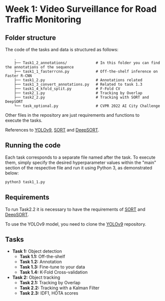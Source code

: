# Week 1: Video Surveillance for Road Traffic Monitoring

## Folder structure 
The code of the tasks and data is structured as follows:

        .
        ├── Task1_2_annotations/             # In this folder you can find the annotations of the sequence
        ├── task1_1_fasterrcnn.py            # Off-the-shelf inference on Faster R-CNN
        ├── task1_2.py                       # Annotations related
        ├── task1_3_convert_annotations.py   # Related to task 1.3
        ├── task1_4_kfold_split.py           # F-Fold CV
        ├── task2_1.py                       # Tracking by Overlap
        ├── task2_2.py                       # Tracking with SORT and DeepSORT       
        └── task_optional.py                 # CVPR 2022 AI City Challenge    

Other files in the repository are just requirements and functions to execute the tasks.

References to [YOLOv9](https://github.com/WongKinYiu/yolov9), [SORT](https://github.com/abewley/sort) and [DeepSORT](https://github.com/nwojke/deep_sort).

## Running the code
Each task corresponds to a separate file named after the task. To execute them, simply specify the desired hyperparameter values within the "main" section of the respective file and run it using Python 3, as demonstrated below:

```bash
python3 task1_1.py
 ```

## Requirements
To run Task2.2 it is necessary to have the requirements of [SORT](https://github.com/abewley/sort) and [DeepSORT](https://github.com/nwojke/deep_sort).

To use the YOLOv9 model, you need to clone the [YOLOv9](https://github.com/WongKinYiu/yolov9) repository.

## Tasks
- **Task 1:** Object detection
  - **Task 1.1:** Off-the-shelf
  - **Task 1.2:** Annotation
  - **Task 1.3:** Fine-tune to your data
  - **Task 1.4:** K-Fold Cross-validation
- **Task 2:** Object tracking
  - **Task 2.1:** Tracking by Overlap
  - **Task 2.2:** Tracking with a Kalman Filter
  - **Task 2.3:** IDF1, HOTA scores
